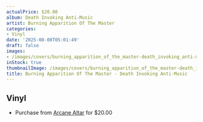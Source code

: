 ```yaml
---
actualPrice: $20.00
album: Death Invoking Anti-Music
artist: Burning Apparition Of The Master
categories:
- Vinyl
date: '2025-08-08T05:01:49'
draft: false
images:
- /images/covers/burning_apparition_of_the_master-death_invoking_anti-music.png
inStock: true
thumbnailImage: /images/covers/burning_apparition_of_the_master-death_invoking_anti-music-thumb.png
title: Burning Apparition Of The Master - Death Invoking Anti-Music
---
```


## Vinyl
* Purchase from [Arcane Altar](https://arcanealtar.bigcartel.com/product/burning-apparition-of-the-master-death-invoking-anti-music-lp-12-lp) for $20.00
